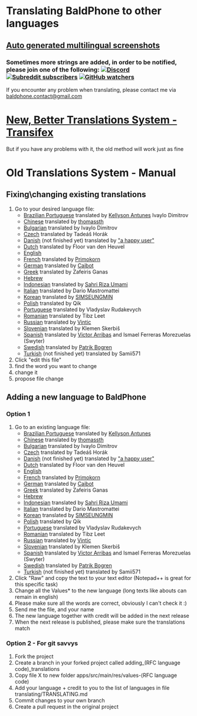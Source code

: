 # Translating BaldPhone to other languages
## [Auto generated multilingual screenshots](https://github.com/UriahShaulMandel/BaldPhoneCompanion)
### Sometimes more strings are added, in order to be notified, please join one of the following: [![Discord](https://img.shields.io/discord/633644055779213362?label=Chat%20%28Discord%29)](https://discord.gg/K4XTNWN) [![Subreddit subscribers](https://img.shields.io/reddit/subreddit-subscribers/baldphone?color=orange)](https://reddit.com/r/baldphone) [![GitHub watchers](https://img.shields.io/github/watchers/UriahShaulMandel/BaldPhone)](https://github.com/UriahShaulMandel/BaldPhone/watchers)
 If you encounter any problem when translating, please contact me via baldphone.contact@gmail.com

# [New, Better Translations System - Transifex](https://www.transifex.com/baldphone/baldphone/)
But if you have any problems with it, the old method will work just as fine
# Old Translations System - Manual
## Fixing\changing existing translations
 1. Go to your desired language file: 
    - [Brazilian Portuguese](https://github.com/UriahShaulMandel/BaldPhone/blob/master/app/src/main/res/values-pt-rBR/strings.xml) translated by [Kellyson Antunes](https://github.com/kellysonantunes)
    Ivaylo Dimitrov
    - [Chinese](https://github.com/UriahShaulMandel/BaldPhone/blob/master/app/src/main/res/values-zh/strings.xml) translated by [thomassth](https://github.com/thomassth)
    - [Bulgarian](https://github.com/UriahShaulMandel/BaldPhone/blob/master/app/src/main/res/values-bg/strings.xml) translated by Ivaylo Dimitrov    
    - [Czech](https://github.com/UriahShaulMandel/BaldPhone/blob/master/app/src/main/res/values-cs/strings.xml) translated by Tadeáš Horák
    - [Danish](https://github.com/UriahShaulMandel/BaldPhone/blob/master/app/src/main/res/values-da/strings.xml) (not finished yet) translated by ["a happy user"](https://github.com/DBC-226)
    - [Dutch](https://github.com/UriahShaulMandel/BaldPhone/blob/master/app/src/main/res/values-nl/strings.xml) translated by Floor van den Heuvel
    - [English](https://github.com/UriahShaulMandel/BaldPhone/blob/master/app/src/main/res/values/strings.xml)
    - [French](https://github.com/UriahShaulMandel/BaldPhone/blob/master/app/src/main/res/values-fr/strings.xml) translated by [Primokorn](https://github.com/Primokorn)
    - [German](https://github.com/UriahShaulMandel/BaldPhone/blob/master/app/src/main/res/values-de/strings.xml) translated by [Caibot](https://github.com/Caibot)
    - [Greek](https://github.com/UriahShaulMandel/BaldPhone/blob/master/app/src/main/res/values-el/strings.xml) translated by Zafeiris Ganas
    - [Hebrew](https://github.com/UriahShaulMandel/BaldPhone/blob/master/app/src/main/res/values-iw/strings.xml)
    - [Indonesian](https://github.com/UriahShaulMandel/BaldPhone/blob/master/app/src/main/res/values-id/strings.xml) translated by [Sahri Riza Umami](https://github.com/rizaumami)
    - [Italian](https://github.com/UriahShaulMandel/BaldPhone/blob/master/app/src/main/res/values-it/strings.xml) translated by Dario Mastromattei
    - [Korean](https://github.com/UriahShaulMandel/BaldPhone/blob/master/app/src/main/res/values-ko/strings.xml) translated by [SIMSEUNGMIN](https://github.com/SIMSEUNGMIN)
    - [Polish](https://github.com/UriahShaulMandel/BaldPhone/blob/master/app/src/main/res/values-pl/strings.xml) translated by Qik
    - [Portuguese](https://github.com/UriahShaulMandel/BaldPhone/blob/master/app/src/main/res/values-pt/strings.xml) translated by Vladyslav Rudakevych
    - [Romanian](https://github.com/UriahShaulMandel/BaldPhone/blob/master/app/src/main/res/values-ro/strings.xml) translated by Tibz Leet
    - [Russian](https://github.com/UriahShaulMandel/BaldPhone/blob/master/app/src/main/res/values-ru/strings.xml) translated by [Vintic](https://github.com/Vintic)
    - [Slovenian](https://github.com/UriahShaulMandel/BaldPhone/blob/master/app/src/main/res/values-sl/strings.xml) translated by Klemen Skerbiš
    - [Spanish](https://github.com/UriahShaulMandel/BaldPhone/blob/master/app/src/main/res/values-es/strings.xml) translated by [Victor Arribas](https://github.com/varhub) and Ismael Ferreras Morezuelas (Swyter)
    - [Swedish](https://github.com/UriahShaulMandel/BaldPhone/blob/master/app/src/main/res/values-sv/strings.xml) translated by [Patrik Bogren](https://github.com/mmFooD)
    - [Turkish](https://github.com/UriahShaulMandel/BaldPhone/blob/master/app/src/main/res/values-tr/strings.xml) (not finished yet) translated by Samii571
 2. Click "edit this file" 
 3. find the word you want to change
 4. change it
 5. propose file change

## Adding a new language to BaldPhone
### Option 1
 1. Go to an existing language file: 
    - [Brazilian Portuguese](https://github.com/UriahShaulMandel/BaldPhone/blob/master/app/src/main/res/values-pt-rBR/strings.xml) translated by [Kellyson Antunes](https://github.com/kellysonantunes)
    - [Chinese](https://github.com/UriahShaulMandel/BaldPhone/blob/master/app/src/main/res/values-zh/strings.xml) translated by [thomassth](https://github.com/thomassth)
    - [Bulgarian](https://github.com/UriahShaulMandel/BaldPhone/blob/master/app/src/main/res/values-bg/strings.xml) translated by Ivaylo Dimitrov
    - [Czech](https://github.com/UriahShaulMandel/BaldPhone/blob/master/app/src/main/res/values-cs/strings.xml) translated by Tadeáš Horák
    - [Danish](https://github.com/UriahShaulMandel/BaldPhone/blob/master/app/src/main/res/values-da/strings.xml) (not finished yet) translated by ["a happy user"](https://github.com/DBC-226)
    - [Dutch](https://github.com/UriahShaulMandel/BaldPhone/blob/master/app/src/main/res/values-nl/strings.xml) translated by Floor van den Heuvel
    - [English](https://github.com/UriahShaulMandel/BaldPhone/blob/master/app/src/main/res/values/strings.xml)
    - [French](https://github.com/UriahShaulMandel/BaldPhone/blob/master/app/src/main/res/values-fr/strings.xml) translated by [Primokorn](https://github.com/Primokorn)
    - [German](https://github.com/UriahShaulMandel/BaldPhone/blob/master/app/src/main/res/values-de/strings.xml) translated by [Caibot](https://github.com/Caibot)
    - [Greek](https://github.com/UriahShaulMandel/BaldPhone/blob/master/app/src/main/res/values-el/strings.xml) translated by Zafeiris Ganas
    - [Hebrew](https://github.com/UriahShaulMandel/BaldPhone/blob/master/app/src/main/res/values-iw/strings.xml)
    - [Indonesian](https://github.com/UriahShaulMandel/BaldPhone/blob/master/app/src/main/res/values-id/strings.xml) translated by [Sahri Riza Umami](https://github.com/rizaumami)
    - [Italian](https://github.com/UriahShaulMandel/BaldPhone/blob/master/app/src/main/res/values-it/strings.xml) translated by Dario Mastromattei
    - [Korean](https://github.com/UriahShaulMandel/BaldPhone/blob/master/app/src/main/res/values-ko/strings.xml) translated by [SIMSEUNGMIN](https://github.com/SIMSEUNGMIN)
    - [Polish](https://github.com/UriahShaulMandel/BaldPhone/blob/master/app/src/main/res/values-pl/strings.xml) translated by Qik
    - [Portuguese](https://github.com/UriahShaulMandel/BaldPhone/blob/master/app/src/main/res/values-pt/strings.xml) translated by Vladyslav Rudakevych
    - [Romanian](https://github.com/UriahShaulMandel/BaldPhone/blob/master/app/src/main/res/values-ro/strings.xml) translated by Tibz Leet
    - [Russian](https://github.com/UriahShaulMandel/BaldPhone/blob/master/app/src/main/res/values-ru/strings.xml) translated by [Vintic](https://github.com/Vintic)
    - [Slovenian](https://github.com/UriahShaulMandel/BaldPhone/blob/master/app/src/main/res/values-sl/strings.xml) translated by Klemen Skerbiš
    - [Spanish](https://github.com/UriahShaulMandel/BaldPhone/blob/master/app/src/main/res/values-es/strings.xml) translated by [Victor Arribas](https://github.com/varhub) and Ismael Ferreras Morezuelas (Swyter)
    - [Swedish](https://github.com/UriahShaulMandel/BaldPhone/blob/master/app/src/main/res/values-sv/strings.xml) translated by [Patrik Bogren](https://github.com/mmFooD)
    - [Turkish](https://github.com/UriahShaulMandel/BaldPhone/blob/master/app/src/main/res/values-tr/strings.xml) (not finished yet) translated by Samii571
 2. Click "Raw" and copy the text to your text editor (Notepad++ is great for this specific task) 
 3. Change all the Values* to the new language (long texts like abouts can remain in english) <!-- Why this "*"? -->
 4. Please make sure all the words are correct, obviously I can't check it :)
 5. Send me the file, and your name
 6. The new language together with credit will be added in the next release
 7. When the next release is published, please make sure the translations match

### Option 2 - For git savvys 
1. Fork the project
2. Create a branch in your forked project called adding_(RFC language code)_translations
3. Copy file X to new folder apps/src/main/res/values-(RFC language code)
4. Add your language + credit to you to the list of languages in file translating/TRANSLATING.md
5. Commit changes to your own branch
6. Create a pull request in the original project
